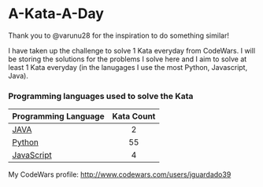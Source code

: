 # A-Kata-A-Day

Thank you to @varunu28 for the inspiration to do something similar!

I have taken up the challenge to solve 1 Kata everyday from CodeWars. I will be storing the solutions for the problems I solve here and I aim to solve at least 1 Kata everyday (in the lanugages I use the most Python, Javascript, Java).

### Programming languages used to solve the Kata


|    Programming Language  |    Kata Count  | 
|----------|:-------------:|
| [JAVA](https://github.com/jguardado39/A-Kata-A-Day/tree/master/Java) | 2 | 
| [Python](https://github.com/jguardado39/A-Kata-A-Day/tree/master/Python) | 55 | 
| [JavaScript](https://github.com/jguardado39/A-Kata-A-Day/tree/master/JavaScript) | 4 | 

My CodeWars profile: http://www.codewars.com/users/jguardado39
